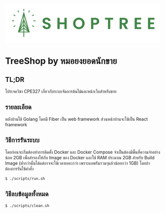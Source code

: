![](./banner.png)

# TreeShop by หมอยงยอดนักขาย

## TL;DR
โปรเจควิชา CPE327 เกี่ยวกับระบบจัดการต้นไม้และหน้าเว็บสำหรับขาย

## รายละเอียด
หลังบ้านใช้ Golang โดยมี Fiber เป็น web framework ส่วนหน้าบ้านจะใช้เป็น React framework

## วิธีการรันระบบ
โดยก่อนจะเริ่มต้องทำการติดตั้ง Docker และ Docker Compose จำเป็นต้องมีพื้นที่ความจำอย่างน้อย 2GB เพื่อสำรองให้กับ Image ของ Docker และใช้ RAM ประมาณ 2GB สำหรับ Build Image (ต่ำกว่านั้นได้แต่อาจจะใช้เวลาเยอะกว่า เพราะแอพรันรวมๆแล้วน้อยกว่า 1GB) โดยถ้าต้องการรันใช้คำสั่ง
```bash
$ ./scripts/run.sh
```

## วิธีลบข้อมูลทั้งหมด
```
$ ./scripts/clean.sh
```
